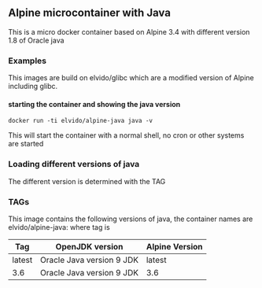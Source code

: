 ## Alpine microcontainer with Java

This is a micro docker container based on Alpine 3.4 with different version 1.8 of Oracle java

### Examples

This images are build on elvido/glibc which are a modified version of Alpine including glibc.

#### starting the container and showing the java version

	docker run -ti elvido/alpine-java java -v

This will start the container with a normal shell, no cron or other systems are started

### Loading different versions of java

The different version is determined with the TAG 

### TAGs

This image contains the following versions of java, the container names are
elvido/alpine-java:<tag> where tag is

| Tag    | OpenJDK version             | Alpine Version |
| ------ | ----------------------------| ---------------|
| latest |  Oracle Java version 9 JDK  | latest         |
| 3.6    |  Oracle Java version 9 JDK  | 3.6            |
